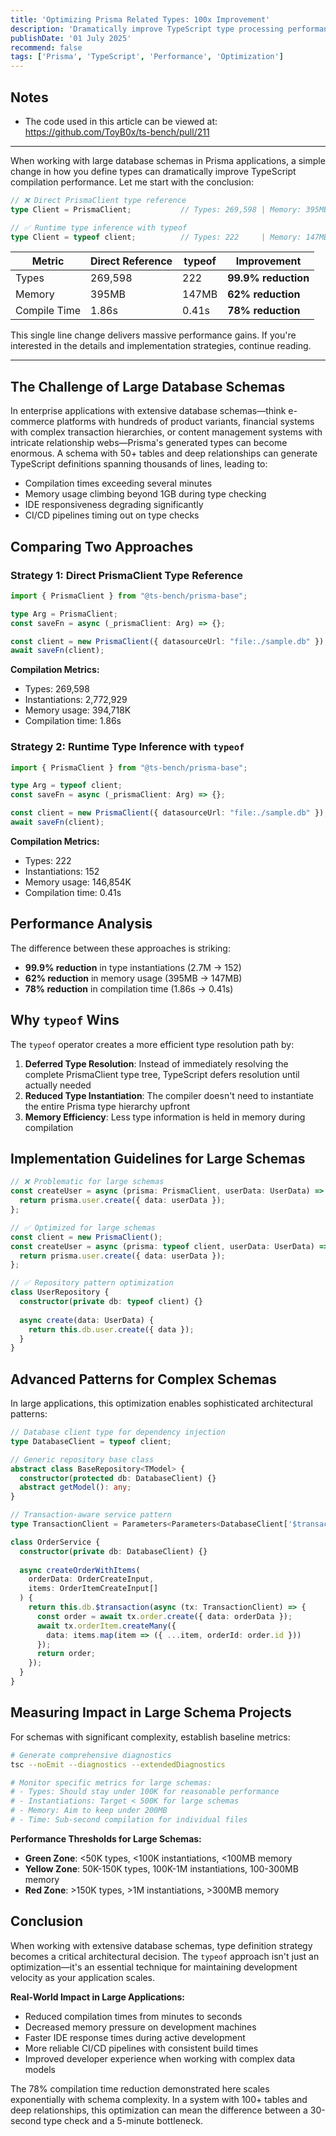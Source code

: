```yaml
---
title: 'Optimizing Prisma Related Types: 100x Improvement'
description: 'Dramatically improve TypeScript type processing performance in Prisma clients. Learn the approach that achieved 100x improvement.'
publishDate: '01 July 2025'
recommend: false
tags: ['Prisma', 'TypeScript', 'Performance', 'Optimization']
---
```


## Notes

- The code used in this article can be viewed at:  
  https://github.com/ToyB0x/ts-bench/pull/211

---

When working with large database schemas in Prisma applications, a simple change in how you define types can dramatically improve TypeScript compilation performance. Let me start with the conclusion:

```typescript
// ❌ Direct PrismaClient type reference
type Client = PrismaClient;           // Types: 269,598 | Memory: 395MB | Time: 1.86s

// ✅ Runtime type inference with typeof  
type Client = typeof client;          // Types: 222     | Memory: 147MB | Time: 0.41s
```

| Metric | Direct Reference | typeof | Improvement |
|--------|------------------|--------|-------------|
| Types | 269,598 | 222 | **99.9% reduction** |
| Memory | 395MB | 147MB | **62% reduction** |
| Compile Time | 1.86s | 0.41s | **78% reduction** |

This single line change delivers massive performance gains. If you're interested in the details and implementation strategies, continue reading.

---


## The Challenge of Large Database Schemas

In enterprise applications with extensive database schemas—think e-commerce platforms with hundreds of product variants, financial systems with complex transaction hierarchies, or content management systems with intricate relationship webs—Prisma's generated types can become enormous. A schema with 50+ tables and deep relationships can generate TypeScript definitions spanning thousands of lines, leading to:

- Compilation times exceeding several minutes
- Memory usage climbing beyond 1GB during type checking
- IDE responsiveness degrading significantly
- CI/CD pipelines timing out on type checks

## Comparing Two Approaches

### Strategy 1: Direct PrismaClient Type Reference

```typescript
import { PrismaClient } from "@ts-bench/prisma-base";

type Arg = PrismaClient;
const saveFn = async (_prismaClient: Arg) => {};

const client = new PrismaClient({ datasourceUrl: "file:./sample.db" });
await saveFn(client);
```

**Compilation Metrics:**
- Types: 269,598
- Instantiations: 2,772,929
- Memory usage: 394,718K
- Compilation time: 1.86s

### Strategy 2: Runtime Type Inference with `typeof`

```typescript
import { PrismaClient } from "@ts-bench/prisma-base";

type Arg = typeof client;
const saveFn = async (_prismaClient: Arg) => {};

const client = new PrismaClient({ datasourceUrl: "file:./sample.db" });
await saveFn(client);
```

**Compilation Metrics:**
- Types: 222
- Instantiations: 152
- Memory usage: 146,854K
- Compilation time: 0.41s

## Performance Analysis

The difference between these approaches is striking:

- **99.9% reduction** in type instantiations (2.7M → 152)
- **62% reduction** in memory usage (395MB → 147MB)
- **78% reduction** in compilation time (1.86s → 0.41s)

## Why `typeof` Wins

The `typeof` operator creates a more efficient type resolution path by:

1. **Deferred Type Resolution**: Instead of immediately resolving the complete PrismaClient type tree, TypeScript defers resolution until actually needed
2. **Reduced Type Instantiation**: The compiler doesn't need to instantiate the entire Prisma type hierarchy upfront
3. **Memory Efficiency**: Less type information is held in memory during compilation

## Implementation Guidelines for Large Schemas

```typescript
// ❌ Problematic for large schemas
const createUser = async (prisma: PrismaClient, userData: UserData) => {
  return prisma.user.create({ data: userData });
};

// ✅ Optimized for large schemas
const client = new PrismaClient();
const createUser = async (prisma: typeof client, userData: UserData) => {
  return prisma.user.create({ data: userData });
};

// ✅ Repository pattern optimization
class UserRepository {
  constructor(private db: typeof client) {}
  
  async create(data: UserData) {
    return this.db.user.create({ data });
  }
}
```

## Advanced Patterns for Complex Schemas

In large applications, this optimization enables sophisticated architectural patterns:

```typescript
// Database client type for dependency injection
type DatabaseClient = typeof client;

// Generic repository base class
abstract class BaseRepository<TModel> {
  constructor(protected db: DatabaseClient) {}
  abstract getModel(): any;
}

// Transaction-aware service pattern
type TransactionClient = Parameters<Parameters<DatabaseClient['$transaction']>[0]>[0];

class OrderService {
  constructor(private db: DatabaseClient) {}
  
  async createOrderWithItems(
    orderData: OrderCreateInput,
    items: OrderItemCreateInput[]
  ) {
    return this.db.$transaction(async (tx: TransactionClient) => {
      const order = await tx.order.create({ data: orderData });
      await tx.orderItem.createMany({
        data: items.map(item => ({ ...item, orderId: order.id }))
      });
      return order;
    });
  }
}
```

## Measuring Impact in Large Schema Projects

For schemas with significant complexity, establish baseline metrics:

```bash
# Generate comprehensive diagnostics
tsc --noEmit --diagnostics --extendedDiagnostics

# Monitor specific metrics for large schemas:
# - Types: Should stay under 100K for reasonable performance
# - Instantiations: Target < 500K for large schemas
# - Memory: Aim to keep under 200MB
# - Time: Sub-second compilation for individual files
```

**Performance Thresholds for Large Schemas:**
- **Green Zone**: <50K types, <100K instantiations, <100MB memory
- **Yellow Zone**: 50K-150K types, 100K-1M instantiations, 100-300MB memory
- **Red Zone**: >150K types, >1M instantiations, >300MB memory

## Conclusion

When working with extensive database schemas, type definition strategy becomes a critical architectural decision. The `typeof` approach isn't just an optimization—it's an essential technique for maintaining development velocity as your application scales.

**Real-World Impact in Large Applications:**
- Reduced compilation times from minutes to seconds
- Decreased memory pressure on development machines
- Faster IDE response times during active development
- More reliable CI/CD pipelines with consistent build times
- Improved developer experience when working with complex data models

The 78% compilation time reduction demonstrated here scales exponentially with schema complexity. In a system with 100+ tables and deep relationships, this optimization can mean the difference between a 30-second type check and a 5-minute bottleneck.
